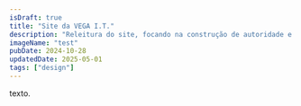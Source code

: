 ```yaml
---
isDraft: true
title: "Site da VEGA I.T."
description: "Releitura do site, focando na construção de autoridade e exposição da relação entre diversos produtos SaaS."
imageName: "test"
pubDate: 2024-10-28
updatedDate: 2025-05-01
tags: ["design"]
---
```


texto.